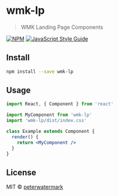 # wmk-lp

> WMK Landing Page Components

[![NPM](https://img.shields.io/npm/v/wmk-lp.svg)](https://www.npmjs.com/package/wmk-lp) [![JavaScript Style Guide](https://img.shields.io/badge/code_style-standard-brightgreen.svg)](https://standardjs.com)

## Install

```bash
npm install --save wmk-lp
```

## Usage

```jsx
import React, { Component } from 'react'

import MyComponent from 'wmk-lp'
import 'wmk-lp/dist/index.css'

class Example extends Component {
  render() {
    return <MyComponent />
  }
}
```

## License

MIT © [peterwatermark](https://github.com/peterwatermark)
